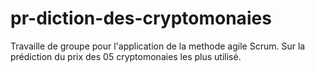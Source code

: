 # pr-diction-des-cryptomonaies
Travaille de groupe pour l'application de la methode agile Scrum. Sur la prédiction du prix des 05 cryptomonaies les plus utilisé.
